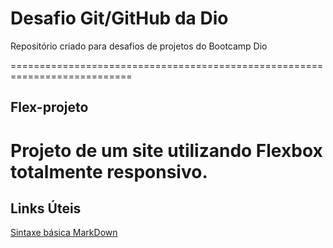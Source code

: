 # Desafio Git/GitHub da Dio
Repositório criado para  desafios de projetos do Bootcamp Dio

===========================================================================
## Flex-projeto
Projeto de um site utilizando Flexbox totalmente responsivo.
===========================================================================

## Links Úteis
[Sintaxe básica MarkDown](https://www.markdownguide.org/basic-syntax/)
